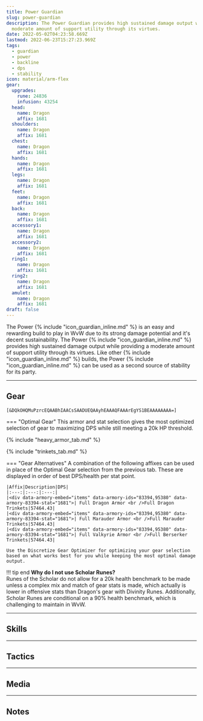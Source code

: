 ```yaml
---
title: Power Guardian
slug: power-guardian
description: The Power Guardian provides high sustained damage output while providing a
  moderate amount of support utility through its virtues.
date: 2022-05-02T04:23:58.669Z
lastmod: 2022-06-23T15:27:23.969Z
tags:
  - guardian
  - power
  - backline
  - dps
  - stability
icon: material/arm-flex
gear:
  upgrades:
    rune: 24836
    infusion: 43254
  head:
    name: Dragon
    affix: 1681
  shoulders:
    name: Dragon
    affix: 1681
  chest:
    name: Dragon
    affix: 1681
  hands:
    name: Dragon
    affix: 1681
  legs:
    name: Dragon
    affix: 1681
  feet:
    name: Dragon
    affix: 1681
  back:
    name: Dragon
    affix: 1681
  accessory1:
    name: Dragon
    affix: 1681
  accessory2:
    name: Dragon
    affix: 1681
  ring1:
    name: Dragon
    affix: 1681
  ring2:
    name: Dragon
    affix: 1681
  amulet:
    name: Dragon
    affix: 1681
draft: false
---
```



The Power {% include "icon_guardian_inline.md" %} is an easy and rewarding build to play in WvW due to its strong damage potential and it's decent sustainability.  The Power {% include "icon_guardian_inline.md" %} provides high sustained damage output while providing a moderate amount of support utility through its virtues. Like other {% include "icon_guardian_inline.md" %} builds, the Power {% include "icon_guardian_inline.md" %} can be used as a second source of stability for its party. 

---

## Gear
``` title="Template Code"
[&DQkOHQMuPzrcEQAABhIAACsSAADUEQAAyhEAAAQFAAArEgYS1BEAAAAAAAA=]
```
=== "Optimal Gear"
    This armor and stat selection gives the most optimized selection of gear to maximizing DPS while still meeting a 20k HP threshold.
  
  {% include "heavy_armor_tab.md" %}
  
  {% include "trinkets_tab.md" %}

=== "Gear Alternatives"
    A combination of the following affixes can be used in place of the Optimal Gear selection from the previous tab. These are displayed in order of best DPS/health per stat point.

    |Affix|Description|DPS|
    |:---:|:---:|:---:|
    |<div data-armory-embed="items" data-armory-ids="83394,95380" data-armory-83394-stat="1681">| Full Dragon Armor <br />Full Dragon Trinkets|57464.43|
    |<div data-armory-embed="items" data-armory-ids="83394,95380" data-armory-83394-stat="1681">| Full Marauder Armor <br />Full Marauder Trinkets|57464.43|
    |<div data-armory-embed="items" data-armory-ids="83394,95380" data-armory-83394-stat="1681">| Full Valkyrie Armor <br />Full Berserker Trinkets|57464.43|

    Use the Discretize Gear Optimizer for optimizing your gear selection based on what works best for you while keeping the most optimal damage output.

!!! tip end
**Why do I not use Scholar Runes?**<br />
Runes of the Scholar do not allow for a 20k health benchmark to be made unless a complex mix and match of gear stats is made, which actually is lower in offensive stats than Dragon's gear with Divinity Runes. Additionally, Scholar Runes are conditional on a 90% health benchmark, which is challenging to maintain in WvW.

---

## Skills

---

## Tactics

---

## Media

---

## Notes

<script async src="https://unpkg.com/armory-embeds@^0.x.x/armory-embeds.js"></script> 
